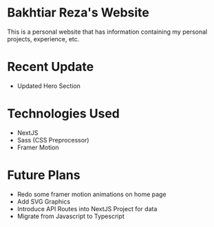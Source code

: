 # Bakhtiar Reza's Website

This is a personal website that has information containing my personal projects, experience, etc.

# Recent Update
- Updated Hero Section

# Technologies Used
- NextJS
- Sass (CSS Preprocessor)
- Framer Motion

# Future Plans
- Redo some framer motion animations on home page
- Add SVG Graphics
- Introduce API Routes into NextJS Project for data
- Migrate from Javascript to Typescript
